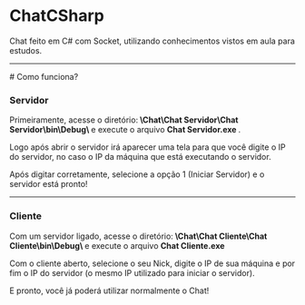 # ChatCSharp
Chat feito em C# com Socket, utilizando conhecimentos vistos em aula para estudos.
<hr>
# Como funciona?
<h3>Servidor</h3>

Primeiramente, acesse o diretório:<b> \\Chat\Chat Servidor\Chat Servidor\bin\Debug\ </b>e execute o arquivo <b>Chat Servidor.exe </b>.

Logo após abrir o servidor irá aparecer uma tela para que você digite o IP do servidor, no caso o IP da máquina que está executando o servidor.

Após digitar corretamente, selecione a opção 1 (Iniciar Servidor) e o servidor está pronto!

<hr>

<h3>Cliente</h3>

Com um servidor ligado, acesse o diretório:<b> \\Chat\Chat Cliente\Chat Cliente\bin\Debug\ </b>e execute o arquivo <b>Chat Cliente.exe </b>

Com o cliente aberto, selecione o seu Nick, digite o IP de sua máquina e por fim o IP do servidor (o mesmo IP utilizado para iniciar o servidor).

E pronto, você já poderá utilizar normalmente o Chat!
